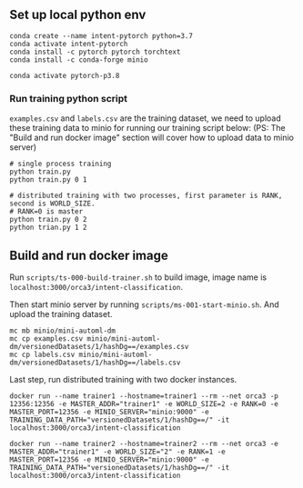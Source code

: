 ## Set up local python env
```
conda create --name intent-pytorch python=3.7
conda activate intent-pytorch
conda install -c pytorch pytorch torchtext
conda install -c conda-forge minio

conda activate pytorch-p3.8
```
### Run training python script

`examples.csv` and `labels.csv` are the training dataset, we need to upload these training data to minio for running our training script below: (PS: The "Build and run docker image" section will cover how to upload data to minio server)

```
# single process training
python train.py
python train.py 0 1

# distributed training with two processes, first parameter is RANK, second is WORLD_SIZE. 
# RANK=0 is master
python train.py 0 2 
python trian.py 1 2
```

## Build and run docker image
Run `scripts/ts-000-build-trainer.sh` to build image, image name is `localhost:3000/orca3/intent-classification`.

Then start minio server by running `scripts/ms-001-start-minio.sh`. And upload the training dataset.

```
mc mb minio/mini-automl-dm
mc cp examples.csv minio/mini-automl-dm/versionedDatasets/1/hashDg==/examples.csv
mc cp labels.csv minio/mini-automl-dm/versionedDatasets/1/hashDg==/labels.csv
```
Last step, run distributed training with two docker instances. 

```
docker run --name trainer1 --hostname=trainer1 --rm --net orca3 -p 12356:12356 -e MASTER_ADDR="trainer1" -e WORLD_SIZE=2 -e RANK=0 -e MASTER_PORT=12356 -e MINIO_SERVER="minio:9000" -e TRAINING_DATA_PATH="versionedDatasets/1/hashDg==/" -it localhost:3000/orca3/intent-classification

docker run --name trainer2 --hostname=trainer2 --rm --net orca3 -e MASTER_ADDR="trainer1" -e WORLD_SIZE="2" -e RANK=1 -e MASTER_PORT=12356 -e MINIO_SERVER="minio:9000" -e TRAINING_DATA_PATH="versionedDatasets/1/hashDg==/" -it localhost:3000/orca3/intent-classification
```
